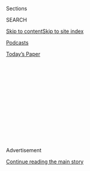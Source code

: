 <div id="app">

<div>

<div>

<div>

<div class="NYTAppHideMasthead css-1q2w90k e1suatyy0">

<div class="section css-ui9rw0 e1suatyy2">

<div class="css-eph4ug er09x8g0">

<div class="css-6n7j50">

</div>

<span class="css-1dv1kvn">Sections</span>

<div class="css-10488qs">

<span class="css-1dv1kvn">SEARCH</span>

</div>

[Skip to content](#site-content)[Skip to site
index](#site-index)

</div>

<div id="masthead-section-label" class="css-1wr3we4 eaxe0e00">

[Podcasts](https://www.nytimes.com/spotlight/podcasts)

</div>

<div class="css-10698na e1huz5gh0">

</div>

</div>

<div id="masthead-bar-one" class="section hasLinks css-15hmgas e1csuq9d3">

<div class="css-uqyvli e1csuq9d0">

</div>

<div class="css-1uqjmks e1csuq9d1">

</div>

<div class="css-9e9ivx">

[](https://myaccount.nytimes.com/auth/login?response_type=cookie&client_id=vi)

</div>

<div class="css-1bvtpon e1csuq9d2">

[Today’s
Paper](https://www.nytimes.com/section/todayspaper)

</div>

</div>

</div>

</div>

<div data-aria-hidden="false">

<div id="site-content" data-role="main">

<div>

<div class="css-1aor85t" style="opacity:0.000000001;z-index:-1;visibility:hidden">

<div class="css-1hqnpie">

<div class="css-epjblv">

<span class="css-17xtcya">[Podcasts](/spotlight/podcasts)</span><span class="css-x15j1o">|</span><span class="css-fwqvlz">‘Roll
Up Your Sleeves,
Girls’</span>

</div>

<div class="css-k008qs">

<div class="css-1iwv8en">

<span class="css-18z7m18"></span>

<div>

</div>

</div>

<span class="css-1n6z4y">https://nyti.ms/2Xr82aJ</span>

<div class="css-1705lsu">

<div class="css-4xjgmj">

<div class="css-4skfbu" data-role="toolbar" data-aria-label="Social Media Share buttons, Save button, and Comments Panel with current comment count" data-testid="share-tools">

  - 
  - 
  - 
  - 
    
    <div class="css-6n7j50">
    
    </div>

  - 

</div>

</div>

</div>

</div>

</div>

</div>

<div id="NYT_TOP_BANNER_REGION" class="css-13pd83m">

</div>

<div id="top-wrapper" class="css-1sy8kpn">

<div id="top-slug" class="css-l9onyx">

Advertisement

</div>

[Continue reading the main
story](#after-top)

<div class="ad top-wrapper" style="text-align:center;height:100%;display:block;min-height:250px">

<div id="top" class="place-ad" data-position="top" data-size-key="top">

</div>

</div>

<div id="after-top">

</div>

</div>

<div>

<div class="css-1g7y0i5 e1drnplw0">

<div class="css-1ceswkc e1drnplw1">

</div>

<div class="css-f2fzwx e1drnplw2">

<div data-aria-labelledby="modal-title" data-role="region">

<div id="modal-title" class="css-mln36k">

transcript

</div>

<div class="css-pbq7ev">

</div>

<span>Back to Sugar
Calling</span>

<div class="css-f6lhej">

<div class="css-1ialerq">

<div class="css-1701swk">

bars

</div>

<div>

<div class="css-1t7yl1y">

0:00/34:32

</div>

<div class="css-og85jy">

\-34:32

</div>

</div>

</div>

</div>

<div class="css-15fbio0">

<div class="css-1p4nyns">

transcript

## ‘Roll Up Your Sleeves, Girls’

### Hosted by Cheryl Strayed, produced by Kelly Prime and edited by Sara Sarasohn

#### Cheryl Strayed calls the writer Margaret Atwood to talk about hard times, pansies and eight decades of getting it done.

Wednesday, April 8th, 2020

</div>

  - cheryl strayed  
    Today, I’m going to call Margaret Atwood, the legendary,
    extraordinary Margaret Atwood. Author of so many novels and books of
    poetry and children’s books. I was still in my teens when The
    Handmaid’s Tale came out, and I read it and was astonished by it.
    And I’ve loved her ever since. She’s written so powerfully about
    people in incredibly difficult circumstances, people who can’t even
    use their own names, people whose movement is constricted and whose
    thought is constricted. And I think that there’s something, in
    essence, the way she writes about how we persist in the face of
    extreme difficulty that I felt like she might be the person to talk
    to at this very moment when so many of us are wondering, well, how
    do we live this new way? And what is the way forward?

  - \[music\]  
    Margaret Atwood has written about that in so many ways and so many
    forms for decades now. I’m going to give her a call.

  - \[beeping\]

  - \[chime\]

  - margaret atwood  
    Hi, Cheryl.

  - cheryl strayed  
    Hi, Margaret. I’m so glad to talk to you.

  - margaret atwood  
    Lovely to talk to you.

  - cheryl strayed  
    So where are you, Margaret? And who are you with?

  - margaret atwood  
    I’m right in my study. My sister is here. She has brought her sewing
    machine. I’ve dredged out my ancient sewing machine. And we’re going
    to make facemasks.

  - cheryl strayed  
    Oh, that’s so wonderful.

  - margaret atwood  
    And we’re going to go get some blue shop towels, because apparently
    they make good linings.

  - cheryl strayed  
    Really?

  - margaret atwood  
    Yeah.

  - cheryl strayed  
    Now, is this sewing machine — tell me, is this something you’ve had
    for a long time? And how did you learn to sew?

  - margaret atwood  
    I’ve had it for a long time. I sewed all my clothes in high school,
    as people who were that way inclined did. And I also sewed clothes
    for my baby sister, who is here with me right now. She’s 12 years
    younger. And I also, of course, sewed for my daughter. And I sewed
    for myself for years. And then I just kind of didn’t for a while. So
    I’m going to have to learn how to re-thread this thing and oil it
    and all of those things. But I think I can probably get back into
    the groove.

  - cheryl strayed  
    Yeah. You know, it’s so funny that you should say that. Because,
    honestly, just two days ago, my daughter Bobbi, who is named after
    my mother Bobbi, said, do we have a sewing machine? And I said, I
    do. It’s in the basement. And it was your grandmother’s. The
    grandmother she never met, my mother, was an amazing seamstress and
    sewed all of my clothes when I was growing up. And so we pulled it
    upstairs. And it was the same thing. I was like, OK, I used to know
    how to thread this thing.

  - margaret atwood  
    Yeah. Where does the thread go?

  - cheryl strayed  
    Right. But it’s the same thing. And I think it’s fascinating. We’re
    kind of going back in time in an interesting way. You grew up in
    rural northern Quebec, right?

  - margaret atwood  
    OK, well, it depends what part of growing up you’re talking about.
    So one to five, out in the backwoods of Quebec — except in the
    winters, it was city. It was Ottawa. And then by the time I was 12,
    I was spending a full year in school. And that would be in Toronto.
    And that was where I was doing all of the sewing. So we started in
    grade 8. And guess what we made for our mothers?

  - cheryl strayed  
    Aprons.

  - margaret atwood  
    You got it.

  - \[laughter\]  
    They were so appreciative.

  - cheryl strayed  
    I know. You know why I know that? The same thing. I grew up in
    northern Minnesota. Now, I’m a little younger than you. I’m 51. And
    you are —

  - margaret atwood  
    That isn’t just a little younger, Cheryl.

  - \[laughter\]  
    That is a lot younger.

  - cheryl strayed  
    OK, how old are you?

  - margaret atwood  
    I’m 80.

  - cheryl strayed  
    But no, the same thing. So this is something you and I share in
    common, this growing up in the sort of wilds of the north country. I
    was northern Minnesota. But because of that, I think of myself as an
    honorary Canadian.

  - margaret atwood  
    Yeah, it’s very close.

  - cheryl strayed  
    Very close, yeah. And so I’m curious. Is it true you didn’t go to
    sort of formal school until you were about 12?

  - margaret atwood  
    No, in the winters I went. Because my dad was a forest entomologist.
    That means bugs that eat trees. And they are dormant in the winter.
    They don’t do anything. So we were always in the city at that time.
    But it was the war. And there was no school, Cheryl. There wasn’t
    any pre-school. There wasn’t any daycare. There wasn’t any schooly
    school school until grade one. So I didn’t go to school until I was
    six. What a shock. It was horrible.

  - cheryl strayed  
    Was it? Was it?

  - margaret atwood  
    Well, sit in a desk in a row. It was also the military phase of
    school. So you did a lot of marching here and there. And the girls
    door, the boys door — you lined up, and then you marched in. And it
    was some kind of eternal curse if you went in the wrong door.

  - cheryl strayed  
    And I’m going to guess that this approach was always contrary to
    your spirit.

  - margaret atwood  
    Well, who knows?

  - cheryl strayed  
    I mean, you seem kind of —

  - margaret atwood  
    Who knows what your spirit is when you’re seven?

  - cheryl strayed  
    Oh, I don’t know —

  - margaret atwood  
    You don’t actually know.

  - cheryl strayed  
    I think I disagree. I mean, you have a daughter, right? I mean,
    wasn’t she who she is the minute she was born? Didn’t you feel her
    personality?

  - margaret atwood  
    Well, sure, but you have to wait and find out what form that is
    going to take.

  - cheryl strayed  
    So when you think about when you became you — I mean, what were you
    like as a girl?

  - margaret atwood  
    Well, I was — like all kids, you’re in different ways at different
    ages. Are you not?

  - cheryl strayed  
    Yeah.

  - margaret atwood  
    So I would say I was a happy four-year-old. I was a glum
    nine-year-old. I was a shy 12-year-old. And I was the life of the
    party at 16.

  - cheryl strayed  
    And then ever since.

  - margaret atwood  
    But what else do you need to know?

  - \[laughter\]

  - cheryl strayed  
    Well, Margaret, so when I emailed you and asked if I could call you,
    I told you. I said, this “Sugar Calling” thing, I’m really
    interested in talking to writers who are over the age of 60, because
    I’m seeking wisdom. And your reply was, well, I’d love to do it. I
    don’t know if I have any wisdom to offer. And of course, I know
    you’re wrong about that. But what I’m curious is, are you wiser
    now than you were at 40, or 60 or 20?

  - margaret atwood  
    No, I’m wiser than I was at 17. And if that isn’t true for other
    people, they’re in trouble.

  - \[laughter\]

  - cheryl strayed  
    I think we all are.

  - margaret atwood  
    Yeah, so I’d say I’m wiser than I was at 17. And I’m wiser than I
    was at 30. But then you start thinking of wise people you have
    known. So I think my parents were both pretty wise. My mother
    especially was exceptionally wise. My grandmother was very wise. And
    one of the wise things about them was that they instinctively
    followed the rule of the Inuit people of northern Canada, which is,
    when you’re an elder — and it’s other people who decide whether
    you’re an elder or not. It’s not just being old. But when you’re
    an elder, you’re considered to be wise. But you don’t offer any
    advice unless people ask you for it. And I think that’s a pretty
    wise thing to do.

  - cheryl strayed  
    I agree entirely.

  - margaret atwood  
    Yeah, so when my daughter had a child, my friends said to me, just
    remember, you know nothing.

  - \[laughter\]

  - cheryl strayed  
    I think that’s part of wisdom, knowing when to stay silent and to
    simply let somebody make their choices, to sit back and witness.

  - margaret atwood  
    Well, they’ll ask you for advice if they want it. And if they don’t
    want it, they’re not going to listen to it anyway. So why waste your
    time?

  - cheryl strayed  
    Right. Well, I certainly consider you an elder, Margaret. I mean,
    you have —

  - margaret atwood  
    Well, I’ll tell you if I don’t know the answer.

  - cheryl strayed  
    Thank you. So I want to —

  - margaret atwood  
    Or I will say, Cheryl, what do you think? What do you think you
    should do about that?

  - cheryl strayed  
    And I think that that’s often the key. In my work as Dear Sugar,
    where I did give people advice when they sought it from me, I would
    very often say, the answer is actually within you. The question that
    you asked me tells me the truth. It tells me the thing that you want
    to do or the thing that you know is the right thing. I think a lot
    of it is very often we’re afraid to trust our own instincts. And so
    when we seek advice, we’re really just seeking reassurance.

  - margaret atwood  
    Confirmation.

  - cheryl strayed  
    Yeah, confirmation. Exactly. So I want to just back up. Here you are
    sewing masks with your baby sister. Are you guys being socially
    isolated in your place? Are you in Toronto? Or where exactly are
    you?

  - margaret atwood  
    I’m in Toronto. I socially isolated when I got back from where I had
    been, which was on March the 10th. Of course, I made it out of New
    Zealand, Australia and Ireland in the nick of time.

  - cheryl strayed  
    Wow.

  - margaret atwood  
    And then, of course, I didn’t see anybody or breathe on them for the
    required number of days. And of course, now we’re social distancing.
    But because she lives in the woods and doesn’t see other people, and
    because I’ve socially isolated for all that time, we’re safe
    together.

  - cheryl strayed  
    Right. Yeah. And is she staying with you until whenever —

  - margaret atwood  
    She comes in on the weekends and cheers me up.

  - cheryl strayed  
    Yeah. But otherwise, you’re alone during the week.

  - margaret atwood  
    It doesn’t feel like that, Cheryl, because everybody and their dog
    wants me to do something for them.

  - \[laughter\]  
    And we had a squirrel problem just recently. So the squirrel guy
    came. The roofing guy came. They can come, because they’re on the
    outside of your house. So you’re not near them. They’re doing their
    thing outside. So although, yes, I’m, quote, “alone,” I’m not alone.

  - cheryl strayed  
    That’s true. So tell me about your days.

  - margaret atwood  
    My day.

  - cheryl strayed  
    Well, your days in general, during this time of social isolation.

  - margaret atwood  
    There isn’t any in generally, because it’s something new every day.
    So today, we went out looking for shop towels colored blue, blue
    shop towels, because they are apparently very good filters for
    masks. But the place we went to we saw from afar that it had a huge,
    long line-up of people waiting to get in. And they were not social
    distancing. So we turned around, and we said, we think we can get
    some of these things online. And we can get other things by ordering
    them and opting for curb pickup. So we’re going to try doing that.
    But we scored something that’s in quite short supply, Cheryl. And
    that would be the pots of pansies.

  - cheryl strayed  
    Pots of pansies?

  - margaret atwood  
    We actually scored a couple of pots of pansies. The ordinary garden
    shops seem to be closed. However, at our local food depot, we saw
    two pots of pansies. And we grabbed them right away.

  - cheryl strayed  
    And where are you putting these pansies? Are they —

  - margaret atwood  
    We put them in pots in the back yard. And they look very decorative
    and cheerful.

  - cheryl strayed  
    Beautiful. Wow. So it sounds like you’re kind of, so far, doing
    quite well for yourself during this time.

  - margaret atwood  
    You know, Cheryl, you know this yourself, that if you grow up in the
    backwoods, not seeing a lot of people all the time doesn’t bother
    you a lot. I think it’s hard for people who have been used to going
    to the office, running their business, seeing a lot of people,
    talking to a lot of people in person — I think it’s very hard for
    them. Because they’re not used to this.

  - cheryl strayed  
    So OK, so far things are going well. You’re thriving in the face of
    this pandemic?

  - margaret atwood  
    What is it that you think might go wrong, Cheryl? I think anybody
    who isn’t ill, and who has a place to be and who knows how to get
    food is in a very good place. But there are other people who don’t
    have that. They’re having a hard time.

  - cheryl strayed  
    And that’s my next question. Are you afraid for the world? Are you
    afraid for yourself? What are some of the more — I mean, what are
    you thinking as you’re watching the news?

  - margaret atwood  
    OK, so the older you get, the less afraid you are of those kinds of
    things. You’re afraid for other people. But you already know your
    plot, the plot of your life. And the plot of your life is that
    there’s a lot more in the past than there’s going to be in the
    future. So time is limited anyway. So why waste your time worrying
    and being afraid? But if you’re younger, of course, you don’t know
    that plot. And you think that this may be my whole future just gone
    up in smoke. Everything that I thought was going to be in my life is
    in question. And particularly if, for instance, you’ve lost your
    job, you’re unemployed, you don’t know how to pay for things, you
    don’t know how you’re going to eat — these are very worrisome
    things.
    
    And what if you have young children? So that can be very, very
    stressful and worrisome. And a lot of people are extremely anxious.
    But if you’re asking me, personally — so day before yesterday, I
    climbed out on the roof, because we had a squirrel problem. I wanted
    to deal with it. And poor Lucia was saying, don’t do that\! Don’t do
    that\! I said, what can go wrong? It’s a flat roof.

  - cheryl strayed  
    And who is Lucia?

  - margaret atwood  
    She works with me. So she was wringing your hands. Let me do that. I
    said, you’re too tall. You wouldn’t be able to get out the window.

  - \[laughter\]

  - cheryl strayed  
    Oh, Margaret. I’m sorry. I’m sorry, I’m with Lucia on this. I’m all
    for pushing the boundaries, but maybe you shouldn’t go up on the
    roof. I don’t know.

  - margaret atwood  
    Oh, come on. It wasn’t dangerous, OK. I don’t do deliberately
    dangerous things. Trust me. That’s part of my wisdom. I know when
    it’s dangerous.

  - cheryl strayed  
    That’s, I guess, right. Well, unless the squirrels came after you.
    That could have happened too.

  - margaret atwood  
    They would not come after me. I have an aura of squirrel protection
    around me like an invisible force field.

  - \[laughter\]

  - cheryl strayed  
    Oh my gosh.

  - margaret atwood  
    I was putting hot pepper down their hole so they wouldn’t aggravate
    me.

  - cheryl strayed  
    How does the hot pepper down their hole keep them from aggravating
    you?

  - margaret atwood  
    Well, they’re like people, Cheryl. They’re mammals. And they have
    very sensitive noses. So the pepper would say to them, this is not
    where you want to be.

  - cheryl strayed  
    Oh, I see.

  - margaret atwood  
    You do not want to be in Margaret’s ceiling. Yeah, so the hot pepper
    is to the squirrel like the yellow tape is to the place where you’re
    not supposed to go.

  - cheryl strayed  
    Got it. Got it. Because really, I want to come socially isolate with
    you and your sister. Because it sounds like — and Lucia. You’re
    having that sort of barrel of fun there over in Toronto.

  - margaret atwood  
    As much as possible.

  - \[laughter\]  
    It’s limited parameters. But within those parameters, we’re doing
    the best we can to not worry and do things that are positive.

  - cheryl strayed  
    Well, I want to ask you, though, about — so you mentioned the people
    who are really struggling, who either have family members or loved
    ones who have the virus and are sick or dying, or people whose jobs
    have been lost and whose lives have been deeply stressed. And I
    couldn’t help but think that you’ve written in your books about
    people who are really living in scary and restricted circumstances —

  - margaret atwood  
    That’s true.

  - cheryl strayed  
    — and dire — and I thought you might, as an elder, have something to
    say or to sort of tell me about how you crafted those characters,
    what you imagined when you imagined those kind of difficult
    circumstances? And any kind of wisdom you might have to offer to
    people who are having a really difficult time right now.

  - margaret atwood  
    Yeah, well, it would depend what kind of difficult time they’re
    having. So a material, physical difficult time, or an emotional
    difficult time, or both. So I was born in 1939, which meant that my
    early childhood was spent during World War II. So when I think of
    hard times I think of people in Europe during those times. Those
    were very hard times. And I’ve also always been interested in
    plagues. And I think that’s partly from hearing about my mom and dad
    who went through the 1919 influenza epidemic, which was very lethal
    and killed a huge number of people around the world, like really a
    lot. So the whole family — five kids, two grown ups — went through
    that. And they all survived. So that’s rather a hopeful story to
    have heard. So I think for young people who have never been through
    any of those things or lived at a time when they were happening,
    this seems just frightful. Seems like the absolute worst thing.
    They’ve never known anything like it. It’s horrible. But if you’ve
    witnessed, heard about, and known people who have been through these
    other things, you think, OK, we’re going to make it through this.
    It’s going to be bad. And things are not going to be the same on
    the other side. But you know they aren’t. They change anyway.
    
    So I’ve got a little bit of perspective, which is a man called Barry
    Lord, who wrote a book called “Art & Energy,” in which he connects
    the kinds of culture you have with the kind of energy that is
    supporting it. He goes back to the days of fire. He goes through
    coal, which produced a culture of production. So Marx and trade
    unions and everything came out of that. And then oil comes along.
    And it’s very cheap, and it doesn’t take that many people to produce
    it. And you get a culture of consumption. Lots of cheap stuff. But
    we’re now transitioning into renewable energy. And that will produce
    and is producing right now a culture of stewardship. And this time
    is going to give us a bit of a reset button. How are we going to do
    things differently on the other side?

  - cheryl strayed  
    Yeah, I think you’re right that we will. And it is interesting. This
    pandemic, I think, is really making people live differently right
    now, today. And I do feel like on the level of really contemplating
    climate change, so much of that conversation has been around all the
    things we can’t do. Oh, we’re all so tied to our automobiles, and
    our travel, and our jobs and our this and that and the other thing.
    We can’t possibly reduce. And yet, here we are. Everything, thanks
    to COVID-19, came to a screeching halt.

  - margaret atwood  
    Yeah. I think we’re going to be saying to ourselves, do I really
    need that? Do I really need to be doing that? So I think it is going
    to be — I’ve heard a number of people saying, I just wasn’t really
    using by my home as a home. I was just using it as a place to sleep.
    And now that I’ve had to be in it, I’m creating a whole new
    relationship with it. I think you look at stuff you have. And you
    think, do I really need that stuff? Could somebody else be making
    use of that stuff, which for me is sitting in a drawer? So I think a
    lot of people are thinking that way. And they’re sorting through
    their stuff and minimizing it. Are you?

  - cheryl strayed  
    I am. Yeah. I’ve really thought about this in a big way. I was this
    morning and getting dressed and thinking, I’m wearing the same thing
    I’ve worn for five days.

  - margaret atwood  
    That’s a little unhealthy, Cheryl.

  - \[laughter\]

  - cheryl strayed  
    I know. Well, no. It’s been washed in between a time or two.

  - margaret atwood  
    Oh, yes.

  - cheryl strayed  
    I mean, I don’t need all the clothes that I think I needed. Now, of
    course, you and I both do public events. And so you need a certain
    kind of wardrobe. But it’s been pretty liberating to just adapt a
    uniform, essentially, my stay at home pandemic uniform that, really,
    I’m very happy wearing.

  - margaret atwood  
    And what is that like, Cheryl? Can you describe that for us?

  - cheryl strayed  
    They’re comfortable they’re basic.

  - margaret atwood  
    What color are they, Cheryl?

  - cheryl strayed  
    They’re black. They’re black and gray. Why are you asking me these
    questions?

  - margaret atwood  
    Well, because it’s a podcast. And people are listening. And they
    want to know what this outfit is like.

  - cheryl strayed  
    OK, so I’m wearing this kind of gray sweater right now over the
    black top I’ve been wearing all week and the black pants I’ve been
    wearing all week. What are you wearing right now, now that we’re on
    the subject?

  - margaret atwood  
    Red. I’m wearing red, Cheryl. Because I’m old. It picks up the skin
    tones.

  - cheryl strayed  
    You know, I remember you — I think you said that to me the first
    time we met. You looked beautiful. And you said, yes, it picks up my
    skin tones, this color.

  - margaret atwood  
    Think pink, pack black. You must have heard that.

  - cheryl strayed  
    See, I haven’t. And this is why I called you, my dear elder, to give
    me all the best advice. So I’m curious, who do you turn to? It
    sounds like you’re not feeling terribly alone and sad and struggling
    right now. But when you do, who do you to turn to or what do you
    turn to for wisdom?
    
    Or consolation, or enlightenment or comfort.

  - margaret atwood  
    Or just to have a chat. Well, it depends what the subject is.
    
    I’m not — let’s see, how can I put this.
    
    I like to talk things over with people whose opinions I value. So I
    have a number of people in my life that I can do that with. Somewhat
    fewer in number than they used to be, Cheryl. Because in my age
    group, people are dropping off the tree.
    
    So nonetheless, there are younger people who aren’t stupid, believe
    it or not.

  - cheryl strayed  
    How does it feel to lose some of your best friends and the people
    who you used to turn to in hard times? How does that feel, to watch
    people around you dying who you love?

  - margaret atwood  
    When people die. OK, people die. I hate to break this to you. But
    that’s one of the things that they do. And that has been going on
    pretty much my whole life. Not my first rodeo of people dying. And
    it’s always very hard if you value that person. They’re not going to
    be in your life anymore in the way that they used to be. They’ll
    still be in your life. It’s just that there probably won’t be any
    new conversations. If there are some new conversations and you’re
    awake while you’re having them, you’re not alone on the planet
    either. It’s fairly normal for people to turn up who aren’t alive in
    the usual sense anymore.

  - cheryl strayed  
    You feel like the dead talk to you?

  - margaret atwood  
    Well, I think if you’re a writer, they’ve been talking to you all
    your life through their work.

  - cheryl strayed  
    Certainly. So you have a poem — speaking of writers talking to you
    through their work. You have a poem that I think you wanted to share
    with me. Would you read it to me?

  - margaret atwood  
    Yeah. The question is, what did I do with it? Here it is. Here it
    is. I found it. OK, so this is by a poet called Jay Macpherson.
    J-A-Y M-A-C-P-H-E-R-S-O-N. She was actually a teacher of mine. And
    then she became a friend of mine. She’d had a very peculiar life.
    She was one of those English children that was evacuated during
    World War II and ended up in Newfoundland. And was also a very
    instinctive poet. So this poem is called “The Beauty of Job’s
    Daughters.” And it’s in a book of hers called Poems Twice Told. And
    what it is about is the force of the imagination — something that we
    can all think about in these times. So the story of Job is that God
    and the devil decided to have a wager about Job. And God allowed
    Satan to torture Job in various different ways, including killing
    all of his children. So at the end of the story, God admits that
    this hadn’t been fair and gives Job his wealth back and also gives
    him other children. So I always thought that it was a pretty fishy
    story. So I kill all your children. And these new children are
    supposed to make up for that. I don’t think so.

  - cheryl strayed  
    Doesn’t work that way.

  - margaret atwood  
    I don’t think it works that way. But that’s how it works in the
    story. And so this poem is called “The Beauty of Job’s Daughters.”
    The old, the mad, the blind have fairest daughters. Take Job. The
    beasts the accuser sends at evening shoulder his house and shake it.
    He’s not there, attained in age to inwardness of daughters in all
    the land no women found so fair. Angels and sons of God are nearest
    neighbors. And even the accuser may repair to walk with Job in
    pleasures of his daughters. Wide, shining rooms, more warmly lit at
    evening, gardens beyond whose secrets scent the air. Not wiles of
    men, nor envy of the neighbors, riches of earth, nor what heaven
    holds more rare can take from Job the beauty of his daughters, the
    gardens and the rock, music at evening and cup so full that all who
    come must share. Perhaps we passed them? It was late, or evening.
    And surely, those were desert stumps, not daughters. In fact, we
    doubt that they were ever there. The old, the mad, the blind have
    fairest daughters. In all the land, no women found so fair.

  - cheryl strayed  
    You read so beautifully, Margaret.

  - margaret atwood  
    Guess who I learned to read that from?

  - cheryl strayed  
    Who?

  - margaret atwood  
    The person who wrote it.

  - cheryl strayed  
    Really? So Jay was your professor?

  - margaret atwood  
    She was my professor at Victoria College in the University of
    Toronto in 1960, approx.

  - cheryl strayed  
    And did she actually teach you how to read poetry out loud?

  - margaret atwood  
    I heard her read. And one of the things that she said was, some
    people like to read poetry the way actors do. And they call that
    helping the old boy out. But if you read poetry too dramatically, it
    gets in the way of people hearing the words.

  - cheryl strayed  
    She was right. So why did you choose this particular piece to read?

  - margaret atwood  
    It was short.

  - \[laughter\]  
    It’s effective. If I had said I’m going to read you all Beowulf,
    that takes eight hours. You can get all of Beowulf, by the way, read
    by an Icelandic poet. So he gives it the old what for. And he reads
    it in the original. And what you’re hearing is something that’s
    1,000 years old. You’re hearing that voice from the deep past. And
    you won’t be able to understand it, of course. But you can read
    along with Seamus Heaney’s translation for the meaning. And that
    takes eight hours, the whole of the poem.

  - cheryl strayed  
    That’s always astounded me, that we can read work that is so, so
    ancient and so old, and it still has relevance and meaning to us
    today.

  - margaret atwood  
    Yeah. The difference is that a lot of the languages that we read, we
    don’t know how they were pronounced. But because Icelandic didn’t
    change for 1,000 years, you’re hearing it. That’s how they spoke it.
    So it’s not Grendel. It’s Gr-r-r-endel\!

  - cheryl strayed  
    Can you do that again?

  - margaret atwood  
    Gr-r-r-endel\!

  - cheryl strayed  
    That’s impressive.

  - margaret atwood  
    Isn’t it? Yeah.

  - cheryl strayed  
    How did you get that voice? How can you do that?

  - margaret atwood  
    I got that voice from Svanur Thorkelsson because I heard him read
    it.

  - cheryl strayed  
    Wow.
    
    You get it done. From making the facemasks, to scaring the squirrels
    away, to getting —

  - margaret atwood  
    Well, I get that from my mother. She used to say, roll up your
    sleeves, girls.

  - cheryl strayed  
    Right. And now, look, you and your sister are doing just that.
    That’s kind of a beautiful circle, isn’t it?

  - margaret atwood  
    That’s what we’re doing. Her sewing is going to be better than mine.
    I’m just telling you that right now. I’m going to have to get back
    in stride with it.

  - cheryl strayed  
    And that’s what you’re going to do when we get off the phone. You’re
    going to get to your sewed work, is that right?

  - margaret atwood  
    That’s what we’re going to do. So she brought a lot of fabrics in.
    They’re very pretty, actually. And we’ve washed them. We will iron
    them. And she brought her cutting board. You’ve got this cutting
    board that measures these things.

  - cheryl strayed  
    Yeah, I know that.

  - margaret atwood  
    You have a little wheel that you can just cut along the line. And so
    that’s what we’re going to do.

  - cheryl strayed  
    Beautiful. Well, Margaret, it’s been an absolute pleasure to speak
    to you today. And thank you so much for taking the time to talk to
    me. I think you’re exquisitely wonderful, and brilliant and amazing.
    So happy sewing, and my best to your sister and all the squirrels,
    as well.

  - margaret atwood  
    As long as they stay in their place, right?

  - cheryl strayed  
    All right, bye, Margaret.

  - margaret atwood  
    Bye, Cheryl.

  - cheryl strayed  
    Bye bye.

  - \[music\]  
    I’m Cheryl Strayed. And this is “Sugar Calling.” Next week, the
    great writer, traveler and speaker, Pico Iyer.
    
    Thanks for
listening.

</div>

</div>

</div>

</div>

<div style="position:absolute;width:0;height:0;visibility:hidden;display:none">

</div>

<div style="width:100%">

<div class="css-18qqsen e1eullfg0" style="background-image:url(https://static01.nyt.com/images/2020/04/29/podcasts/sugar-calling-album-art/sugar-calling-album-art-videoFifteenBySeven2610-v2.png)">

<div class="css-1hmsypo e1eullfg2">

<div class="css-131hid3 e1eullfg3">

<div class="css-1uhi299 e1eullfg1">

</div>

<div class="css-1tloyb6">

<div class="css-1kltdsh ehra6vc0">

[<span class="css-1f76qa2">![Sugar Calling
logo](https://static01.nyt.com/images/2020/04/29/podcasts/sugar-calling-album-art/sugar-calling-album-art-square320.jpg)<span>Sugar
Calling</span></span>](https://www.nytimes.com/column/sugar-calling)<span class="css-1lhttlg ehra6vc1"><span class="css-sj5ozi ehra6vc2">Subscribe:</span></span>

  - [Apple Podcasts](https://itunes.apple.com/us/podcast/id1505881384)
  - [Google
    Podcasts](https://podcasts.google.com/?feed=aHR0cHM6Ly9yc3MuYXJ0MTkuY29tL3N1Z2FyLWNhbGxpbmc&ved=0CAUQrrcFahcKEwjA8Kyn09voAhUAAAAAHQAAAAAQBQ)

</div>

</div>

<div class="css-1r0dpua e1eullfg4">

<div class="css-1gu519p edye5kn0">

<div>

# ‘Roll Up Your Sleeves, Girls’

## Cheryl Strayed calls the writer Margaret Atwood to talk about hard times, pansies and eight decades of getting it done.

</div>

<span class="css-lsnb14 edye5kn4">Hosted by Cheryl Strayed, produced by
Kelly Prime and edited by Sara Sarasohn</span>

<div class="css-1vd84sn">

<span class="css-16bt4xd">Transcript</span>

</div>

</div>

<div class="css-1g7y0i5 e1drnplw0">

<div class="css-1ceswkc e1drnplw1">

</div>

<div class="css-f2fzwx e1drnplw2">

<div data-aria-labelledby="modal-title" data-role="region">

<div id="modal-title" class="css-mln36k">

transcript

</div>

<div class="css-pbq7ev">

</div>

<span>Back to Sugar
Calling</span>

<div class="css-f6lhej">

<div class="css-1ialerq">

<div class="css-1701swk">

bars

</div>

<div>

<div class="css-1t7yl1y">

0:00/34:32

</div>

<div class="css-og85jy">

\-0:00

</div>

</div>

</div>

</div>

<div class="css-15fbio0">

<div class="css-1p4nyns">

transcript

## ‘Roll Up Your Sleeves, Girls’

### Hosted by Cheryl Strayed, produced by Kelly Prime and edited by Sara Sarasohn

#### Cheryl Strayed calls the writer Margaret Atwood to talk about hard times, pansies and eight decades of getting it done.

Wednesday, April 8th, 2020

</div>

  - cheryl strayed  
    Today, I’m going to call Margaret Atwood, the legendary,
    extraordinary Margaret Atwood. Author of so many novels and books of
    poetry and children’s books. I was still in my teens when The
    Handmaid’s Tale came out, and I read it and was astonished by it.
    And I’ve loved her ever since. She’s written so powerfully about
    people in incredibly difficult circumstances, people who can’t even
    use their own names, people whose movement is constricted and whose
    thought is constricted. And I think that there’s something, in
    essence, the way she writes about how we persist in the face of
    extreme difficulty that I felt like she might be the person to talk
    to at this very moment when so many of us are wondering, well, how
    do we live this new way? And what is the way forward?

  - \[music\]  
    Margaret Atwood has written about that in so many ways and so many
    forms for decades now. I’m going to give her a call.

  - \[beeping\]

  - \[chime\]

  - margaret atwood  
    Hi, Cheryl.

  - cheryl strayed  
    Hi, Margaret. I’m so glad to talk to you.

  - margaret atwood  
    Lovely to talk to you.

  - cheryl strayed  
    So where are you, Margaret? And who are you with?

  - margaret atwood  
    I’m right in my study. My sister is here. She has brought her sewing
    machine. I’ve dredged out my ancient sewing machine. And we’re going
    to make facemasks.

  - cheryl strayed  
    Oh, that’s so wonderful.

  - margaret atwood  
    And we’re going to go get some blue shop towels, because apparently
    they make good linings.

  - cheryl strayed  
    Really?

  - margaret atwood  
    Yeah.

  - cheryl strayed  
    Now, is this sewing machine — tell me, is this something you’ve had
    for a long time? And how did you learn to sew?

  - margaret atwood  
    I’ve had it for a long time. I sewed all my clothes in high school,
    as people who were that way inclined did. And I also sewed clothes
    for my baby sister, who is here with me right now. She’s 12 years
    younger. And I also, of course, sewed for my daughter. And I sewed
    for myself for years. And then I just kind of didn’t for a while. So
    I’m going to have to learn how to re-thread this thing and oil it
    and all of those things. But I think I can probably get back into
    the groove.

  - cheryl strayed  
    Yeah. You know, it’s so funny that you should say that. Because,
    honestly, just two days ago, my daughter Bobbi, who is named after
    my mother Bobbi, said, do we have a sewing machine? And I said, I
    do. It’s in the basement. And it was your grandmother’s. The
    grandmother she never met, my mother, was an amazing seamstress and
    sewed all of my clothes when I was growing up. And so we pulled it
    upstairs. And it was the same thing. I was like, OK, I used to know
    how to thread this thing.

  - margaret atwood  
    Yeah. Where does the thread go?

  - cheryl strayed  
    Right. But it’s the same thing. And I think it’s fascinating. We’re
    kind of going back in time in an interesting way. You grew up in
    rural northern Quebec, right?

  - margaret atwood  
    OK, well, it depends what part of growing up you’re talking about.
    So one to five, out in the backwoods of Quebec — except in the
    winters, it was city. It was Ottawa. And then by the time I was 12,
    I was spending a full year in school. And that would be in Toronto.
    And that was where I was doing all of the sewing. So we started in
    grade 8. And guess what we made for our mothers?

  - cheryl strayed  
    Aprons.

  - margaret atwood  
    You got it.

  - \[laughter\]  
    They were so appreciative.

  - cheryl strayed  
    I know. You know why I know that? The same thing. I grew up in
    northern Minnesota. Now, I’m a little younger than you. I’m 51. And
    you are —

  - margaret atwood  
    That isn’t just a little younger, Cheryl.

  - \[laughter\]  
    That is a lot younger.

  - cheryl strayed  
    OK, how old are you?

  - margaret atwood  
    I’m 80.

  - cheryl strayed  
    But no, the same thing. So this is something you and I share in
    common, this growing up in the sort of wilds of the north country. I
    was northern Minnesota. But because of that, I think of myself as an
    honorary Canadian.

  - margaret atwood  
    Yeah, it’s very close.

  - cheryl strayed  
    Very close, yeah. And so I’m curious. Is it true you didn’t go to
    sort of formal school until you were about 12?

  - margaret atwood  
    No, in the winters I went. Because my dad was a forest entomologist.
    That means bugs that eat trees. And they are dormant in the winter.
    They don’t do anything. So we were always in the city at that time.
    But it was the war. And there was no school, Cheryl. There wasn’t
    any pre-school. There wasn’t any daycare. There wasn’t any schooly
    school school until grade one. So I didn’t go to school until I was
    six. What a shock. It was horrible.

  - cheryl strayed  
    Was it? Was it?

  - margaret atwood  
    Well, sit in a desk in a row. It was also the military phase of
    school. So you did a lot of marching here and there. And the girls
    door, the boys door — you lined up, and then you marched in. And it
    was some kind of eternal curse if you went in the wrong door.

  - cheryl strayed  
    And I’m going to guess that this approach was always contrary to
    your spirit.

  - margaret atwood  
    Well, who knows?

  - cheryl strayed  
    I mean, you seem kind of —

  - margaret atwood  
    Who knows what your spirit is when you’re seven?

  - cheryl strayed  
    Oh, I don’t know —

  - margaret atwood  
    You don’t actually know.

  - cheryl strayed  
    I think I disagree. I mean, you have a daughter, right? I mean,
    wasn’t she who she is the minute she was born? Didn’t you feel her
    personality?

  - margaret atwood  
    Well, sure, but you have to wait and find out what form that is
    going to take.

  - cheryl strayed  
    So when you think about when you became you — I mean, what were you
    like as a girl?

  - margaret atwood  
    Well, I was — like all kids, you’re in different ways at different
    ages. Are you not?

  - cheryl strayed  
    Yeah.

  - margaret atwood  
    So I would say I was a happy four-year-old. I was a glum
    nine-year-old. I was a shy 12-year-old. And I was the life of the
    party at 16.

  - cheryl strayed  
    And then ever since.

  - margaret atwood  
    But what else do you need to know?

  - \[laughter\]

  - cheryl strayed  
    Well, Margaret, so when I emailed you and asked if I could call you,
    I told you. I said, this “Sugar Calling” thing, I’m really
    interested in talking to writers who are over the age of 60, because
    I’m seeking wisdom. And your reply was, well, I’d love to do it. I
    don’t know if I have any wisdom to offer. And of course, I know
    you’re wrong about that. But what I’m curious is, are you wiser
    now than you were at 40, or 60 or 20?

  - margaret atwood  
    No, I’m wiser than I was at 17. And if that isn’t true for other
    people, they’re in trouble.

  - \[laughter\]

  - cheryl strayed  
    I think we all are.

  - margaret atwood  
    Yeah, so I’d say I’m wiser than I was at 17. And I’m wiser than I
    was at 30. But then you start thinking of wise people you have
    known. So I think my parents were both pretty wise. My mother
    especially was exceptionally wise. My grandmother was very wise. And
    one of the wise things about them was that they instinctively
    followed the rule of the Inuit people of northern Canada, which is,
    when you’re an elder — and it’s other people who decide whether
    you’re an elder or not. It’s not just being old. But when you’re
    an elder, you’re considered to be wise. But you don’t offer any
    advice unless people ask you for it. And I think that’s a pretty
    wise thing to do.

  - cheryl strayed  
    I agree entirely.

  - margaret atwood  
    Yeah, so when my daughter had a child, my friends said to me, just
    remember, you know nothing.

  - \[laughter\]

  - cheryl strayed  
    I think that’s part of wisdom, knowing when to stay silent and to
    simply let somebody make their choices, to sit back and witness.

  - margaret atwood  
    Well, they’ll ask you for advice if they want it. And if they don’t
    want it, they’re not going to listen to it anyway. So why waste your
    time?

  - cheryl strayed  
    Right. Well, I certainly consider you an elder, Margaret. I mean,
    you have —

  - margaret atwood  
    Well, I’ll tell you if I don’t know the answer.

  - cheryl strayed  
    Thank you. So I want to —

  - margaret atwood  
    Or I will say, Cheryl, what do you think? What do you think you
    should do about that?

  - cheryl strayed  
    And I think that that’s often the key. In my work as Dear Sugar,
    where I did give people advice when they sought it from me, I would
    very often say, the answer is actually within you. The question that
    you asked me tells me the truth. It tells me the thing that you want
    to do or the thing that you know is the right thing. I think a lot
    of it is very often we’re afraid to trust our own instincts. And so
    when we seek advice, we’re really just seeking reassurance.

  - margaret atwood  
    Confirmation.

  - cheryl strayed  
    Yeah, confirmation. Exactly. So I want to just back up. Here you are
    sewing masks with your baby sister. Are you guys being socially
    isolated in your place? Are you in Toronto? Or where exactly are
    you?

  - margaret atwood  
    I’m in Toronto. I socially isolated when I got back from where I had
    been, which was on March the 10th. Of course, I made it out of New
    Zealand, Australia and Ireland in the nick of time.

  - cheryl strayed  
    Wow.

  - margaret atwood  
    And then, of course, I didn’t see anybody or breathe on them for the
    required number of days. And of course, now we’re social distancing.
    But because she lives in the woods and doesn’t see other people, and
    because I’ve socially isolated for all that time, we’re safe
    together.

  - cheryl strayed  
    Right. Yeah. And is she staying with you until whenever —

  - margaret atwood  
    She comes in on the weekends and cheers me up.

  - cheryl strayed  
    Yeah. But otherwise, you’re alone during the week.

  - margaret atwood  
    It doesn’t feel like that, Cheryl, because everybody and their dog
    wants me to do something for them.

  - \[laughter\]  
    And we had a squirrel problem just recently. So the squirrel guy
    came. The roofing guy came. They can come, because they’re on the
    outside of your house. So you’re not near them. They’re doing their
    thing outside. So although, yes, I’m, quote, “alone,” I’m not alone.

  - cheryl strayed  
    That’s true. So tell me about your days.

  - margaret atwood  
    My day.

  - cheryl strayed  
    Well, your days in general, during this time of social isolation.

  - margaret atwood  
    There isn’t any in generally, because it’s something new every day.
    So today, we went out looking for shop towels colored blue, blue
    shop towels, because they are apparently very good filters for
    masks. But the place we went to we saw from afar that it had a huge,
    long line-up of people waiting to get in. And they were not social
    distancing. So we turned around, and we said, we think we can get
    some of these things online. And we can get other things by ordering
    them and opting for curb pickup. So we’re going to try doing that.
    But we scored something that’s in quite short supply, Cheryl. And
    that would be the pots of pansies.

  - cheryl strayed  
    Pots of pansies?

  - margaret atwood  
    We actually scored a couple of pots of pansies. The ordinary garden
    shops seem to be closed. However, at our local food depot, we saw
    two pots of pansies. And we grabbed them right away.

  - cheryl strayed  
    And where are you putting these pansies? Are they —

  - margaret atwood  
    We put them in pots in the back yard. And they look very decorative
    and cheerful.

  - cheryl strayed  
    Beautiful. Wow. So it sounds like you’re kind of, so far, doing
    quite well for yourself during this time.

  - margaret atwood  
    You know, Cheryl, you know this yourself, that if you grow up in the
    backwoods, not seeing a lot of people all the time doesn’t bother
    you a lot. I think it’s hard for people who have been used to going
    to the office, running their business, seeing a lot of people,
    talking to a lot of people in person — I think it’s very hard for
    them. Because they’re not used to this.

  - cheryl strayed  
    So OK, so far things are going well. You’re thriving in the face of
    this pandemic?

  - margaret atwood  
    What is it that you think might go wrong, Cheryl? I think anybody
    who isn’t ill, and who has a place to be and who knows how to get
    food is in a very good place. But there are other people who don’t
    have that. They’re having a hard time.

  - cheryl strayed  
    And that’s my next question. Are you afraid for the world? Are you
    afraid for yourself? What are some of the more — I mean, what are
    you thinking as you’re watching the news?

  - margaret atwood  
    OK, so the older you get, the less afraid you are of those kinds of
    things. You’re afraid for other people. But you already know your
    plot, the plot of your life. And the plot of your life is that
    there’s a lot more in the past than there’s going to be in the
    future. So time is limited anyway. So why waste your time worrying
    and being afraid? But if you’re younger, of course, you don’t know
    that plot. And you think that this may be my whole future just gone
    up in smoke. Everything that I thought was going to be in my life is
    in question. And particularly if, for instance, you’ve lost your
    job, you’re unemployed, you don’t know how to pay for things, you
    don’t know how you’re going to eat — these are very worrisome
    things.
    
    And what if you have young children? So that can be very, very
    stressful and worrisome. And a lot of people are extremely anxious.
    But if you’re asking me, personally — so day before yesterday, I
    climbed out on the roof, because we had a squirrel problem. I wanted
    to deal with it. And poor Lucia was saying, don’t do that\! Don’t do
    that\! I said, what can go wrong? It’s a flat roof.

  - cheryl strayed  
    And who is Lucia?

  - margaret atwood  
    She works with me. So she was wringing your hands. Let me do that. I
    said, you’re too tall. You wouldn’t be able to get out the window.

  - \[laughter\]

  - cheryl strayed  
    Oh, Margaret. I’m sorry. I’m sorry, I’m with Lucia on this. I’m all
    for pushing the boundaries, but maybe you shouldn’t go up on the
    roof. I don’t know.

  - margaret atwood  
    Oh, come on. It wasn’t dangerous, OK. I don’t do deliberately
    dangerous things. Trust me. That’s part of my wisdom. I know when
    it’s dangerous.

  - cheryl strayed  
    That’s, I guess, right. Well, unless the squirrels came after you.
    That could have happened too.

  - margaret atwood  
    They would not come after me. I have an aura of squirrel protection
    around me like an invisible force field.

  - \[laughter\]

  - cheryl strayed  
    Oh my gosh.

  - margaret atwood  
    I was putting hot pepper down their hole so they wouldn’t aggravate
    me.

  - cheryl strayed  
    How does the hot pepper down their hole keep them from aggravating
    you?

  - margaret atwood  
    Well, they’re like people, Cheryl. They’re mammals. And they have
    very sensitive noses. So the pepper would say to them, this is not
    where you want to be.

  - cheryl strayed  
    Oh, I see.

  - margaret atwood  
    You do not want to be in Margaret’s ceiling. Yeah, so the hot pepper
    is to the squirrel like the yellow tape is to the place where you’re
    not supposed to go.

  - cheryl strayed  
    Got it. Got it. Because really, I want to come socially isolate with
    you and your sister. Because it sounds like — and Lucia. You’re
    having that sort of barrel of fun there over in Toronto.

  - margaret atwood  
    As much as possible.

  - \[laughter\]  
    It’s limited parameters. But within those parameters, we’re doing
    the best we can to not worry and do things that are positive.

  - cheryl strayed  
    Well, I want to ask you, though, about — so you mentioned the people
    who are really struggling, who either have family members or loved
    ones who have the virus and are sick or dying, or people whose jobs
    have been lost and whose lives have been deeply stressed. And I
    couldn’t help but think that you’ve written in your books about
    people who are really living in scary and restricted circumstances —

  - margaret atwood  
    That’s true.

  - cheryl strayed  
    — and dire — and I thought you might, as an elder, have something to
    say or to sort of tell me about how you crafted those characters,
    what you imagined when you imagined those kind of difficult
    circumstances? And any kind of wisdom you might have to offer to
    people who are having a really difficult time right now.

  - margaret atwood  
    Yeah, well, it would depend what kind of difficult time they’re
    having. So a material, physical difficult time, or an emotional
    difficult time, or both. So I was born in 1939, which meant that my
    early childhood was spent during World War II. So when I think of
    hard times I think of people in Europe during those times. Those
    were very hard times. And I’ve also always been interested in
    plagues. And I think that’s partly from hearing about my mom and dad
    who went through the 1919 influenza epidemic, which was very lethal
    and killed a huge number of people around the world, like really a
    lot. So the whole family — five kids, two grown ups — went through
    that. And they all survived. So that’s rather a hopeful story to
    have heard. So I think for young people who have never been through
    any of those things or lived at a time when they were happening,
    this seems just frightful. Seems like the absolute worst thing.
    They’ve never known anything like it. It’s horrible. But if you’ve
    witnessed, heard about, and known people who have been through these
    other things, you think, OK, we’re going to make it through this.
    It’s going to be bad. And things are not going to be the same on
    the other side. But you know they aren’t. They change anyway.
    
    So I’ve got a little bit of perspective, which is a man called Barry
    Lord, who wrote a book called “Art & Energy,” in which he connects
    the kinds of culture you have with the kind of energy that is
    supporting it. He goes back to the days of fire. He goes through
    coal, which produced a culture of production. So Marx and trade
    unions and everything came out of that. And then oil comes along.
    And it’s very cheap, and it doesn’t take that many people to produce
    it. And you get a culture of consumption. Lots of cheap stuff. But
    we’re now transitioning into renewable energy. And that will produce
    and is producing right now a culture of stewardship. And this time
    is going to give us a bit of a reset button. How are we going to do
    things differently on the other side?

  - cheryl strayed  
    Yeah, I think you’re right that we will. And it is interesting. This
    pandemic, I think, is really making people live differently right
    now, today. And I do feel like on the level of really contemplating
    climate change, so much of that conversation has been around all the
    things we can’t do. Oh, we’re all so tied to our automobiles, and
    our travel, and our jobs and our this and that and the other thing.
    We can’t possibly reduce. And yet, here we are. Everything, thanks
    to COVID-19, came to a screeching halt.

  - margaret atwood  
    Yeah. I think we’re going to be saying to ourselves, do I really
    need that? Do I really need to be doing that? So I think it is going
    to be — I’ve heard a number of people saying, I just wasn’t really
    using by my home as a home. I was just using it as a place to sleep.
    And now that I’ve had to be in it, I’m creating a whole new
    relationship with it. I think you look at stuff you have. And you
    think, do I really need that stuff? Could somebody else be making
    use of that stuff, which for me is sitting in a drawer? So I think a
    lot of people are thinking that way. And they’re sorting through
    their stuff and minimizing it. Are you?

  - cheryl strayed  
    I am. Yeah. I’ve really thought about this in a big way. I was this
    morning and getting dressed and thinking, I’m wearing the same thing
    I’ve worn for five days.

  - margaret atwood  
    That’s a little unhealthy, Cheryl.

  - \[laughter\]

  - cheryl strayed  
    I know. Well, no. It’s been washed in between a time or two.

  - margaret atwood  
    Oh, yes.

  - cheryl strayed  
    I mean, I don’t need all the clothes that I think I needed. Now, of
    course, you and I both do public events. And so you need a certain
    kind of wardrobe. But it’s been pretty liberating to just adapt a
    uniform, essentially, my stay at home pandemic uniform that, really,
    I’m very happy wearing.

  - margaret atwood  
    And what is that like, Cheryl? Can you describe that for us?

  - cheryl strayed  
    They’re comfortable they’re basic.

  - margaret atwood  
    What color are they, Cheryl?

  - cheryl strayed  
    They’re black. They’re black and gray. Why are you asking me these
    questions?

  - margaret atwood  
    Well, because it’s a podcast. And people are listening. And they
    want to know what this outfit is like.

  - cheryl strayed  
    OK, so I’m wearing this kind of gray sweater right now over the
    black top I’ve been wearing all week and the black pants I’ve been
    wearing all week. What are you wearing right now, now that we’re on
    the subject?

  - margaret atwood  
    Red. I’m wearing red, Cheryl. Because I’m old. It picks up the skin
    tones.

  - cheryl strayed  
    You know, I remember you — I think you said that to me the first
    time we met. You looked beautiful. And you said, yes, it picks up my
    skin tones, this color.

  - margaret atwood  
    Think pink, pack black. You must have heard that.

  - cheryl strayed  
    See, I haven’t. And this is why I called you, my dear elder, to give
    me all the best advice. So I’m curious, who do you turn to? It
    sounds like you’re not feeling terribly alone and sad and struggling
    right now. But when you do, who do you to turn to or what do you
    turn to for wisdom?
    
    Or consolation, or enlightenment or comfort.

  - margaret atwood  
    Or just to have a chat. Well, it depends what the subject is.
    
    I’m not — let’s see, how can I put this.
    
    I like to talk things over with people whose opinions I value. So I
    have a number of people in my life that I can do that with. Somewhat
    fewer in number than they used to be, Cheryl. Because in my age
    group, people are dropping off the tree.
    
    So nonetheless, there are younger people who aren’t stupid, believe
    it or not.

  - cheryl strayed  
    How does it feel to lose some of your best friends and the people
    who you used to turn to in hard times? How does that feel, to watch
    people around you dying who you love?

  - margaret atwood  
    When people die. OK, people die. I hate to break this to you. But
    that’s one of the things that they do. And that has been going on
    pretty much my whole life. Not my first rodeo of people dying. And
    it’s always very hard if you value that person. They’re not going to
    be in your life anymore in the way that they used to be. They’ll
    still be in your life. It’s just that there probably won’t be any
    new conversations. If there are some new conversations and you’re
    awake while you’re having them, you’re not alone on the planet
    either. It’s fairly normal for people to turn up who aren’t alive in
    the usual sense anymore.

  - cheryl strayed  
    You feel like the dead talk to you?

  - margaret atwood  
    Well, I think if you’re a writer, they’ve been talking to you all
    your life through their work.

  - cheryl strayed  
    Certainly. So you have a poem — speaking of writers talking to you
    through their work. You have a poem that I think you wanted to share
    with me. Would you read it to me?

  - margaret atwood  
    Yeah. The question is, what did I do with it? Here it is. Here it
    is. I found it. OK, so this is by a poet called Jay Macpherson.
    J-A-Y M-A-C-P-H-E-R-S-O-N. She was actually a teacher of mine. And
    then she became a friend of mine. She’d had a very peculiar life.
    She was one of those English children that was evacuated during
    World War II and ended up in Newfoundland. And was also a very
    instinctive poet. So this poem is called “The Beauty of Job’s
    Daughters.” And it’s in a book of hers called Poems Twice Told. And
    what it is about is the force of the imagination — something that we
    can all think about in these times. So the story of Job is that God
    and the devil decided to have a wager about Job. And God allowed
    Satan to torture Job in various different ways, including killing
    all of his children. So at the end of the story, God admits that
    this hadn’t been fair and gives Job his wealth back and also gives
    him other children. So I always thought that it was a pretty fishy
    story. So I kill all your children. And these new children are
    supposed to make up for that. I don’t think so.

  - cheryl strayed  
    Doesn’t work that way.

  - margaret atwood  
    I don’t think it works that way. But that’s how it works in the
    story. And so this poem is called “The Beauty of Job’s Daughters.”
    The old, the mad, the blind have fairest daughters. Take Job. The
    beasts the accuser sends at evening shoulder his house and shake it.
    He’s not there, attained in age to inwardness of daughters in all
    the land no women found so fair. Angels and sons of God are nearest
    neighbors. And even the accuser may repair to walk with Job in
    pleasures of his daughters. Wide, shining rooms, more warmly lit at
    evening, gardens beyond whose secrets scent the air. Not wiles of
    men, nor envy of the neighbors, riches of earth, nor what heaven
    holds more rare can take from Job the beauty of his daughters, the
    gardens and the rock, music at evening and cup so full that all who
    come must share. Perhaps we passed them? It was late, or evening.
    And surely, those were desert stumps, not daughters. In fact, we
    doubt that they were ever there. The old, the mad, the blind have
    fairest daughters. In all the land, no women found so fair.

  - cheryl strayed  
    You read so beautifully, Margaret.

  - margaret atwood  
    Guess who I learned to read that from?

  - cheryl strayed  
    Who?

  - margaret atwood  
    The person who wrote it.

  - cheryl strayed  
    Really? So Jay was your professor?

  - margaret atwood  
    She was my professor at Victoria College in the University of
    Toronto in 1960, approx.

  - cheryl strayed  
    And did she actually teach you how to read poetry out loud?

  - margaret atwood  
    I heard her read. And one of the things that she said was, some
    people like to read poetry the way actors do. And they call that
    helping the old boy out. But if you read poetry too dramatically, it
    gets in the way of people hearing the words.

  - cheryl strayed  
    She was right. So why did you choose this particular piece to read?

  - margaret atwood  
    It was short.

  - \[laughter\]  
    It’s effective. If I had said I’m going to read you all Beowulf,
    that takes eight hours. You can get all of Beowulf, by the way, read
    by an Icelandic poet. So he gives it the old what for. And he reads
    it in the original. And what you’re hearing is something that’s
    1,000 years old. You’re hearing that voice from the deep past. And
    you won’t be able to understand it, of course. But you can read
    along with Seamus Heaney’s translation for the meaning. And that
    takes eight hours, the whole of the poem.

  - cheryl strayed  
    That’s always astounded me, that we can read work that is so, so
    ancient and so old, and it still has relevance and meaning to us
    today.

  - margaret atwood  
    Yeah. The difference is that a lot of the languages that we read, we
    don’t know how they were pronounced. But because Icelandic didn’t
    change for 1,000 years, you’re hearing it. That’s how they spoke it.
    So it’s not Grendel. It’s Gr-r-r-endel\!

  - cheryl strayed  
    Can you do that again?

  - margaret atwood  
    Gr-r-r-endel\!

  - cheryl strayed  
    That’s impressive.

  - margaret atwood  
    Isn’t it? Yeah.

  - cheryl strayed  
    How did you get that voice? How can you do that?

  - margaret atwood  
    I got that voice from Svanur Thorkelsson because I heard him read
    it.

  - cheryl strayed  
    Wow.
    
    You get it done. From making the facemasks, to scaring the squirrels
    away, to getting —

  - margaret atwood  
    Well, I get that from my mother. She used to say, roll up your
    sleeves, girls.

  - cheryl strayed  
    Right. And now, look, you and your sister are doing just that.
    That’s kind of a beautiful circle, isn’t it?

  - margaret atwood  
    That’s what we’re doing. Her sewing is going to be better than mine.
    I’m just telling you that right now. I’m going to have to get back
    in stride with it.

  - cheryl strayed  
    And that’s what you’re going to do when we get off the phone. You’re
    going to get to your sewed work, is that right?

  - margaret atwood  
    That’s what we’re going to do. So she brought a lot of fabrics in.
    They’re very pretty, actually. And we’ve washed them. We will iron
    them. And she brought her cutting board. You’ve got this cutting
    board that measures these things.

  - cheryl strayed  
    Yeah, I know that.

  - margaret atwood  
    You have a little wheel that you can just cut along the line. And so
    that’s what we’re going to do.

  - cheryl strayed  
    Beautiful. Well, Margaret, it’s been an absolute pleasure to speak
    to you today. And thank you so much for taking the time to talk to
    me. I think you’re exquisitely wonderful, and brilliant and amazing.
    So happy sewing, and my best to your sister and all the squirrels,
    as well.

  - margaret atwood  
    As long as they stay in their place, right?

  - cheryl strayed  
    All right, bye, Margaret.

  - margaret atwood  
    Bye, Cheryl.

  - cheryl strayed  
    Bye bye.

  - \[music\]  
    I’m Cheryl Strayed. And this is “Sugar Calling.” Next week, the
    great writer, traveler and speaker, Pico Iyer.
    
    Thanks for listening.

</div>

</div>

</div>

</div>

</div>

<div class="css-1xgepvx e1eullfg5">

</div>

</div>

</div>

</div>

<div class="css-fnovkn e1gfokfg0">

<span class="css-1ly73wi e1tej78p0">Previous</span>

<div class="css-1s78rjm e1gfokfg1">

<div class="css-uq6cyc e1gfokfg3" data-recirc-bar-item="true">

<div class="css-hoe9xz">

<span class="css-nxkttv">More episodes
of</span><span class="css-19zi9mh">Sugar
Calling</span>

</div>

</div>

<div class="css-uq6cyc e1gfokfg3" data-recirc-bar-item="true">

[![](https://static01.nyt.com/images/2020/05/22/podcasts/20sugar-hajo3/20sugar-hajo3-thumbLarge.jpg)](https://www.nytimes.com/2020/05/20/podcasts/sugar-calling-joy-harjo-poetry-virus.html?action=click&module=audio-series-bar&region=header&pgtype=Article)

<div class="css-14o8mz7 e1gfokfg2">

</div>

<div class="css-1qq8bvn">

May 20, 2020<span>  <span class="css-orcm78">•</span> 
35:30</span><span class="css-i5svdo">‘I Release You,
Fear’</span>

</div>

</div>

<div class="css-uq6cyc e1gfokfg3" data-recirc-bar-item="true">

[![](https://static01.nyt.com/images/2020/05/13/podcasts/13sugar-calling/13sugar-calling-thumbLarge.jpg)](https://www.nytimes.com/2020/05/13/podcasts/sugar-calling-billy-collins-poetry-virus.html?action=click&module=audio-series-bar&region=header&pgtype=Article)

<div class="css-14o8mz7 e1gfokfg2">

</div>

<div class="css-1qq8bvn">

May 13, 2020<span class="css-i5svdo">‘There’s a Quiet All Over the
World’</span>

</div>

</div>

<div class="css-uq6cyc e1gfokfg3" data-recirc-bar-item="true">

[![](https://static01.nyt.com/images/2020/05/06/podcasts/06sugarcalling/06sugarcalling-thumbLarge.jpg)](https://www.nytimes.com/2020/05/06/podcasts/sugar-calling-alice-walker-quarantine-virus.html?action=click&module=audio-series-bar&region=header&pgtype=Article)

<div class="css-14o8mz7 e1gfokfg2">

</div>

<div class="css-1qq8bvn">

May 6, 2020<span>  <span class="css-orcm78">•</span> 
28:58</span><span class="css-i5svdo">‘Whatever We Have, We Have to Work
With
It’</span>

</div>

</div>

<div class="css-uq6cyc e1gfokfg3" data-recirc-bar-item="true">

[![](https://static01.nyt.com/images/2020/04/29/podcasts/29sugarcalliing-blume-sub/29sugarcalliing-blume-sub-thumbLarge.jpg)](https://www.nytimes.com/2020/04/29/podcasts/sugar-calling-judy-blume-quarantine-virus.html?action=click&module=audio-series-bar&region=header&pgtype=Article)

<div class="css-14o8mz7 e1gfokfg2">

</div>

<div class="css-1qq8bvn">

April 29, 2020<span class="css-i5svdo">‘This Terrible Thing Is
Happening, but the World Goes
On.’</span>

</div>

</div>

<div class="css-uq6cyc e1gfokfg3" data-recirc-bar-item="true">

[![](https://static01.nyt.com/images/2020/04/27/podcasts/22sugarcalling/22sugarcalling-thumbLarge.jpg)](https://www.nytimes.com/2020/04/22/podcasts/sugar-calling-amy-tan-quarantine-virus.html?action=click&module=audio-series-bar&region=header&pgtype=Article)

<div class="css-14o8mz7 e1gfokfg2">

</div>

<div class="css-1qq8bvn">

April 22, 2020<span>  <span class="css-orcm78">•</span> 
39:19</span><span class="css-i5svdo">‘You Don’t Take Dictation. You Find
the
Truth.’</span>

</div>

</div>

<div class="css-uq6cyc e1gfokfg3" data-recirc-bar-item="true">

[![](https://static01.nyt.com/images/2020/04/21/podcasts/15sugarcalling1/15sugarcalling1-thumbLarge.jpg)](https://www.nytimes.com/2020/04/15/podcasts/sugar-calling-pico-iyer-coronavirus.html?action=click&module=audio-series-bar&region=header&pgtype=Article)

<div class="css-14o8mz7 e1gfokfg2">

</div>

<div class="css-1qq8bvn">

April 15, 2020<span>  <span class="css-orcm78">•</span> 
35:45</span><span class="css-i5svdo">‘Joyful Participation in a World of
Sorrows’</span>

</div>

</div>

<div class="css-uq6cyc e1gfokfg3" data-recirc-bar-item="true">

[![](https://static01.nyt.com/images/2020/04/02/books/08sugarcalling1/08sugarcalling1-thumbLarge-v3.jpg)](https://www.nytimes.com/2020/04/08/podcasts/sugar-calling-margaret-atwood-coronavirus.html?action=click&module=audio-series-bar&region=header&pgtype=Article)

<div class="css-14o8mz7 e1gfokfg2">

</div>

<div class="css-1qq8bvn">

April 8, 2020<span>  <span class="css-orcm78">•</span> 
34:32</span><span class="css-i5svdo">‘Roll Up Your Sleeves,
Girls’</span>

</div>

</div>

<div class="css-uq6cyc e1gfokfg3" data-recirc-bar-item="true">

[![](https://static01.nyt.com/images/2020/04/09/podcasts/03sugarcalling-image/merlin_171264408_4ac7fc67-d8cc-45b9-9ec6-bdd20672e694-thumbLarge.jpg)](https://www.nytimes.com/2020/04/03/podcasts/sugar-calling-george-saunders-coronavirus.html?action=click&module=audio-series-bar&region=header&pgtype=Article)

<div class="css-14o8mz7 e1gfokfg2">

</div>

<div class="css-1qq8bvn">

April 3, 2020<span>  <span class="css-orcm78">•</span> 
41:16</span><span class="css-i5svdo">‘Everything Is Always Keep
Changing’</span>

</div>

</div>

<div class="css-uq6cyc e1gfokfg3" data-recirc-bar-item="true">

<div class="css-1o3broy">

[<span class="css-nxkttv">See All Episodes
of</span><span class="css-cbc4vz">Sugar
Calling</span>](https://www.nytimes.com/column/sugar-calling)

</div>

</div>

</div>

<span class="css-1ly73wi e1tej78p0">Next</span>

</div>

</div>

<div class="css-1tlsmx">

<div class="css-7xzttq e16638kd2">

Published April 8, 2020Updated April 29,
2020

</div>

<div>

<div class="css-4xjgmj">

<div class="css-pvvomx" data-role="toolbar" data-aria-label="Social Media Share buttons, Save button, and Comments Panel with current comment count" data-testid="share-tools">

  - 
  - 
  - 
  - 
    
    <div class="css-6n7j50">
    
    </div>

  - 

</div>

</div>

</div>

</div>

</div>

<div class="section meteredContent css-1r7ky0e" name="articleBody" itemprop="articleBody">

<div class="css-1fanzo5 StoryBodyCompanionColumn">

<div class="css-53u6y8">

***Listen and subscribe to our podcast from your mobile device:***
**[*Via Apple
Podcasts*](https://podcasts.apple.com/us/podcast/sugar-calling/id1505881384)**
***|*** **[*Via
Spotify*](https://open.spotify.com/show/4U8hPiNGIBvTS9zLeiDCN7?si=gRyigD47SPWl-QWgNjgt2w)**
***|*** **[*Via
Stitcher*](https://www.stitcher.com/podcast/the-new-york-times/sugar-calling)**

## ‘This time is going to give us a bit of a reset button. How are we going to do things differently on the other side?’

*— Margaret Atwood, author*

Today, Cheryl calls up one of the most prolific writers of our
generation, the environmentalist and octogenarian Margaret Atwood.
Margaret shares how she’s spending her time in isolation, including
sewing masks and fending off squirrels (“Day before yesterday, I climbed
out on the roof because we had a squirrel problem,” she tells us).

Cheryl asks Margaret whether she’s afraid for herself — and for the
world — and the two reflect on how to stay hopeful.

</div>

</div>

<div class="css-79elbk" data-testid="photoviewer-wrapper">

<div class="css-z3e15g" data-testid="photoviewer-wrapper-hidden">

</div>

<div class="css-1a48zt4 ehw59r15" data-testid="photoviewer-children">

![<span class="css-16f3y1r e13ogyst0" data-aria-hidden="true">“It’s
going to be bad and things are not going to be the same on the other
side,” Margaret says in the episode. “But, you know, they change
anyway.”</span><span class="css-cnj6d5 e1z0qqy90" itemprop="copyrightHolder"><span class="css-1ly73wi e1tej78p0">Credit...</span><span>Arthur
Mola/Invision, via Associated
Press</span></span>](https://static01.nyt.com/images/2020/04/02/books/08sugarcalling1/merlin_160189194_16177006-165b-4fe9-bf68-cf87d19a5157-articleLarge.jpg?quality=75&auto=webp&disable=upscale)

</div>

</div>

<div class="css-1fanzo5 StoryBodyCompanionColumn">

<div class="css-53u6y8">

### **On today’s episode:**

[Margaret Atwood](http://margaretatwood.ca/) is a Canadian writer and
author of over 50 works of fiction, nonfiction and poetry. Her
[canonical 1985 novel “The Handmaid’s
Tale”](https://www.nytimes.com/2017/03/10/books/review/margaret-atwood-handmaids-tale-age-of-trump.html)
was adapted into a [hit TV
series](https://www.nytimes.com/2017/04/24/arts/television/review-the-handmaids-tale-creates-a-chilling-mans-world.html?module=inline)
by Hulu in 2017. She published a sequel in 2019, titled “[The
Testaments](https://www.nytimes.com/2019/09/03/books/review/testaments-margaret-atwood-handmaids-tale.html),”
which was inspired in part by “[the world we’ve been living
in](https://www.nytimes.com/2018/11/28/books/margaret-atwood-sequel-handmaids-tale-testaments.html).”

### **Margaret’s quarantine reading list, by mood:**

  - *For remembering that it could be worse:* “[A Woman in
    Berlin](https://www.amazon.com/Woman-Berlin/dp/1844081117),”
    Anonymous

<!-- end list -->

  - *What we’re going through now feels like:* “[Love in the Time of
    Cholera](https://www.amazon.com/dp/B00NKDOZNM/ref=dp-kindle-redirect?_encoding=UTF8&btkr=1),”
    Gabriel García Márquez

  - *It could be better, here’s how*: “[The Story of
    More](https://www.amazon.com/Story-More-Climate-Change-Where/dp/0525563385),”
    Hope Jahren

  - *To distract ourselves*: “[The Obsidian
    Murders](https://www.amazon.com/Obsidian-Murders-DreadfulWater-Mystery/dp/1443457086),”
    Thomas King, and
    “[Bunny](https://www.amazon.com/Bunny-Novel-Mona-Awad/dp/0525559736),”
    Mona Awad

  - *For a trip down memory lane*: “[The Equivalents: A Story of Art,
    Female Friendship, and Liberation in
    the 1960s](https://www.amazon.com/Equivalents-Story-Female-Friendship-Liberation-ebook/dp/B07SSQ4TWH),”
    Maggie Doherty

-----

Cheryl Strayed is the author of “Tiny Beautiful Things,” “Torch,” “Brave
Enough,” and the New York Times best seller “Wild.” Her books have been
translated into more than 40 languages. She lives in Portland, Oregon.
[@CherylStrayed](https://twitter.com/CherylStrayed?ref_src=twsrc%5Egoogle%7Ctwcamp%5Eserp%7Ctwgr%5Eauthor)

“Sugar Calling” is produced by Kelly Prime and edited by Sara Sarasohn,
with editorial oversight by Wendy Dorr. This episode was mixed by Jamie
Collazo and scored by Dan Powell.

</div>

</div>

</div>

<div>

</div>

<div>

</div>

<div>

</div>

<div>

<div id="bottom-wrapper" class="css-1ede5it">

<div id="bottom-slug" class="css-l9onyx">

Advertisement

</div>

[Continue reading the main
story](#after-bottom)

<div id="bottom" class="ad bottom-wrapper" style="text-align:center;height:100%;display:block;min-height:90px">

</div>

<div id="after-bottom">

</div>

</div>

</div>

</div>

</div>

## Site Index

<div>

</div>

## Site Information Navigation

  - [© <span>2020</span> <span>The New York Times
    Company</span>](https://help.nytimes.com/hc/en-us/articles/115014792127-Copyright-notice)

<!-- end list -->

  - [NYTCo](https://www.nytco.com/)
  - [Contact
    Us](https://help.nytimes.com/hc/en-us/articles/115015385887-Contact-Us)
  - [Work with us](https://www.nytco.com/careers/)
  - [Advertise](https://nytmediakit.com/)
  - [T Brand Studio](http://www.tbrandstudio.com/)
  - [Your Ad
    Choices](https://www.nytimes.com/privacy/cookie-policy#how-do-i-manage-trackers)
  - [Privacy](https://www.nytimes.com/privacy)
  - [Terms of
    Service](https://help.nytimes.com/hc/en-us/articles/115014893428-Terms-of-service)
  - [Terms of
    Sale](https://help.nytimes.com/hc/en-us/articles/115014893968-Terms-of-sale)
  - [Site
    Map](https://spiderbites.nytimes.com)
  - [Help](https://help.nytimes.com/hc/en-us)
  - [Subscriptions](https://www.nytimes.com/subscription?campaignId=37WXW)

</div>

</div>

</div>

</div>
